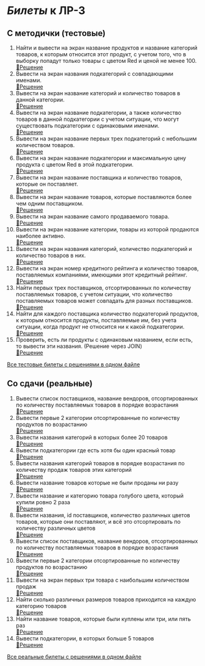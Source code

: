 # *Билеты* к ЛР-3

## С методички (тестовые)

1. Найти и вывести на экран название продуктов и название категорий товаров, к которым относится этот продукт, с учетом того, что в выборку попадут только товары с цветом Red и ценой не менее 100.  
   [📄Решение](../Tickets/Manual/M_01.sql)
2. Вывести на экран названия подкатегорий с совпадающими именами.  
   [📄Решение](../Tickets/Manual/M_02.sql)
3. Вывести на экран название категорий и количество товаров в данной категории.  
   [📄Решение](../Tickets/Manual/M_03.sql)
4. Вывести на экран название подкатегории, а также количество товаров в данной подкатегории с учетом ситуации, что могут существовать подкатегории с одинаковыми именами.  
   [📄Решение](../Tickets/Manual/M_04.sql)
5. Вывести на экран название первых трех подкатегорий с небольшим количеством товаров.  
   [📄Решение](../Tickets/Manual/M_05.sql)
6. Вывести на экран название подкатегории и максимальную цену продукта с цветом Red в этой подкатегории.  
   [📄Решение](../Tickets/Manual/M_06.sql)
7. Вывести на экран название поставщика и количество товаров, которые он поставляет.  
   [📄Решение](../Tickets/Manual/M_07.sql)
8. Вывести на экран название товаров, которые поставляются более чем одним поставщиком.  
   [📄Решение](../Tickets/Manual/M_08.sql)
9. Вывести на экран название самого продаваемого товара.  
   [📄Решение](../Tickets/Manual/M_09.sql)
10. Вывести на экран название категории, товары из которой продаются наиболее активно.  
    [📄Решение](../Tickets/Manual/M_10.sql)
11. Вывести на экран названия категорий, количество подкатегорий и количество товаров в них.  
    [📄Решение](../Tickets/Manual/M_11.sql)
12. Вывести на экран номер кредитного рейтинга и количество товаров, поставляемых компаниями, имеющими этот кредитный рейтинг.  
    [📄Решение](../Tickets/Manual/M_12.sql)
13. Найти первых трех поставщиков, отсортированных по количеству поставляемых товаров, с учетом ситуации, что количество поставляемых товаров может совпадать для разных поставщиков.  
    [📄Решение](../Tickets/Manual/M_13.sql)
14. Найти для каждого поставщика количество подкатегорий продуктов, к которым относится продукты, поставляемые им, без учета ситуации, когда продукт не относится ни к какой подкатегории.  
    [📄Решение](../Tickets/Manual/M_14.sql)
15. Проверить, есть ли продукты с одинаковым названием, если есть, то вывести эти названия. (Решение через JOIN)  
    [📄Решение](../Tickets/Manual/M_15.sql)

[Все тестовые билеты с решениями в одном файле](Manual/README.md)

## Со сдачи (реальные)

1. Вывести список поставщиков, название вендоров, отсортированных по количеству поставляемых товаров в порядке возрастания  
   [📄Решение](../Tickets/Real/R_01.sql)
2. Вывести первые 2 категории отсортированные по количеству продуктов по возрастанию  
   [📄Решение](../Tickets/Real/R_02.sql)
3. Вывести названия категорий в которых более 20 товаров  
   [📄Решение](../Tickets/Real/R_03.sql)
4. Вывести подкатегории где есть хотя бы один красный товар  
   [📄Решение](../Tickets/Real/R_04.sql)
5. Вывести названия категорий товаров в порядке возрастания по количеству продаж товаров этих категорий  
   [📄Решение](../Tickets/Real/R_05.sql)
6. Вывести название товаров которые не были проданы ни разу  
   [📄Решение](../Tickets/Real/R_06.sql)
7. Вывести название и категорию товара голубого цвета, который купили ровно 2 раза  
   [📄Решение](../Tickets/Real/R_07.sql)
8. Вывести названия, id поставщиков, количество различных цветов товаров, которые они поставляют, и всё это отсортировать по количеству различных цветов  
   [📄Решение](../Tickets/Real/R_08.sql)
9. Вывести список поставщиков, название вендоров, отсортированных по количеству поставляемых товаров в порядке возрастания  
   [📄Решение](../Tickets/Real/R_09.sql)
10. Вывести первые 2 категории отсортированные по количеству продуктов по возрастанию  
    [📄Решение](../Tickets/Real/R_10.sql)
11. Вывести на экран первых три товара с наибольшим количеством продаж  
    [📄Решение](../Tickets/Real/R_11.sql)
12. Найти сколько различных размеров товаров приходится на каждую категорию товаров  
    [📄Решение](../Tickets/Real/R_12.sql)
13. Найти название товаров, которые были куплены или три, или пять раз  
    [📄Решение](../Tickets/Real/R_13.sql)
14. Вывести подкатегории, в которых больше 5 товаров  
    [📄Решение](../Tickets/Real/R_14.sql)

[Все реальные билеты с решениями в одном файле](Real/README.md)